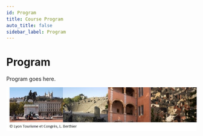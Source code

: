 ```yaml
---
id: Program
title: Course Program
auto_title: false
sidebar_label: Program
---
```


# Program

Program goes here.

<img src="/docs/img/bandeaulyon3.jpg" width=600>